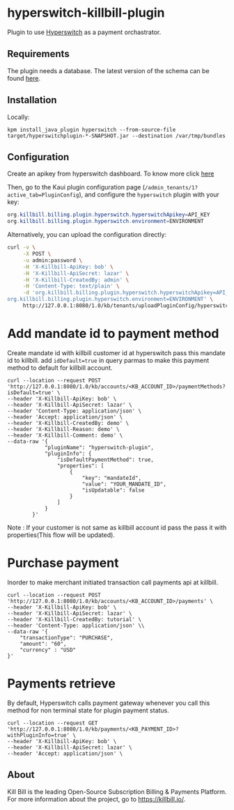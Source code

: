 # hyperswitch-killbill-plugin

Plugin to use [Hyperswitch](https://hyperswitch.io/) as a payment orchastrator.


## Requirements

The plugin needs a database. The latest version of the schema can be found [here](https://github.com/srujanchikke/hyperswitchplugin/blob/d07af03287fe91354278a6b2202b6e82bf08d07a/src/main/resources/ddl.sql).

## Installation

Locally:

```
kpm install_java_plugin hyperswitch --from-source-file target/hyperswitchplugin-*-SNAPSHOT.jar --destination /var/tmp/bundles
```

## Configuration

Create an apikey from hyperswitch dashboard. To know more click [here](https://docs.hyperswitch.io/hyperswitch-open-source/account-setup/using-hyperswitch-control-center#user-content-create-an-api-key)

Then, go to the Kaui plugin configuration page (`/admin_tenants/1?active_tab=PluginConfig`), and configure the `hyperswitch` plugin with your key:

```java
org.killbill.billing.plugin.hyperswitch.hyperswitchApikey=API_KEY
org.killbill.billing.plugin.hyperswitch.environment=ENVIRONMENT
```

Alternatively, you can upload the configuration directly:

```bash
curl -v \
     -X POST \
     -u admin:password \
     -H 'X-Killbill-ApiKey: bob' \
     -H 'X-Killbill-ApiSecret: lazar' \
     -H 'X-Killbill-CreatedBy: admin' \
     -H 'Content-Type: text/plain' \
     -d 'org.killbill.billing.plugin.hyperswitch.hyperswitchApikey=API_KEY
org.killbill.billing.plugin.hyperswitch.environment=ENVIRONMENT' \
     http://127.0.0.1:8080/1.0/kb/tenants/uploadPluginConfig/hyperswitch-plugin
```
# Add mandate id to payment method

Create mandate id with killbill customer id at hyperswitch pass this mandate id to killbill. add `idDefault=true` in query parmas to make this payment method to default for killbill account.

```
curl --location --request POST 'http://127.0.0.1:8080/1.0/kb/accounts/<KB_ACCOUNT_ID>/paymentMethods?isDefault=true' \
--header 'X-Killbill-ApiKey: bob' \
--header 'X-Killbill-ApiSecret: lazar' \
--header 'Content-Type: application/json' \
--header 'Accept: application/json' \
--header 'X-Killbill-CreatedBy: demo' \
--header 'X-Killbill-Reason: demo' \
--header 'X-Killbill-Comment: demo' \
--data-raw '{
  			"pluginName": "hyperswitch-plugin",
  			"pluginInfo": {
    			"isDefaultPaymentMethod": true,
    			"properties": [
      				{
        				"key": "mandateId",
        				"value": "YOUR_MANDATE_ID",
        				"isUpdatable": false
      				}
    			]
  			}
		}'
```
Note : If your customer is not same as killbill account id pass the pass it with properties(This flow will be updated).

# Purchase payment 

Inorder to make merchant initiated transaction call payments api at killbill.

```
curl --location --request POST 'http://127.0.0.1:8080/1.0/kb/accounts/<KB_ACCOUNT_ID>/payments' \
--header 'X-Killbill-ApiKey: bob' \
--header 'X-Killbill-ApiSecret: lazar' \
--header 'X-Killbill-CreatedBy: tutorial' \
--header 'Content-Type: application/json' \\
--data-raw '{
    "transactionType": "PURCHASE",
    "amount": "60",
    "currency" : "USD"
}'
```

# Payments retrieve

By default, Hyperswitch calls payment gateway whenever you call this method for non terminal state for plugin payment status.

```
curl --location --request GET 'http://127.0.0.1:8080/1.0/kb/payments/<KB_PAYMENT_ID>?withPluginInfo=true' \
--header 'X-Killbill-ApiKey: bob' \
--header 'X-Killbill-ApiSecret: lazar' \
--header 'Accept: application/json' \
```



## About

Kill Bill is the leading Open-Source Subscription Billing & Payments Platform. For more information about the project, go to https://killbill.io/.
